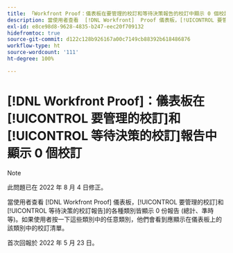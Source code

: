 ```yaml
---
title: 「Workfront Proof：儀表板在要管理的校訂和等待決策報告的校訂中顯示 0 個校訂」
description: 當使用者查看  [!DNL Workfront]  Proof 儀表板，[!UICONTROL 要管理的校訂]和[!UICONTROL 等待決策的校訂報告]的各種類別皆顯示 0 份報告 (總計、準時等)。
exl-id: e8ce98d8-9628-4835-b247-eec20f709132
hidefromtoc: true
source-git-commit: d122c128b926167a00c7149cb88392b618486876
workflow-type: ht
source-wordcount: '111'
ht-degree: 100%

---
```


# [!DNL Workfront Proof]：儀表板在[!UICONTROL 要管理的校訂]和[!UICONTROL 等待決策的校訂]報告中顯示 0 個校訂

>[!NOTE]
>
>此問題已在 2022 年 8 月 4 日修正。

當使用者查看 [!DNL Workfront Proof] 儀表板，[!UICONTROL 要管理的校訂]和[!UICONTROL 等待決策的校訂報告]的各種類別皆顯示 0 份報告 (總計、準時等)。如果使用者按一下這些類別中的任意類別，他們會看到應顯示在儀表板上的該類別中的校訂清單。

首次回報於 2022 年 5 月 23 日。
